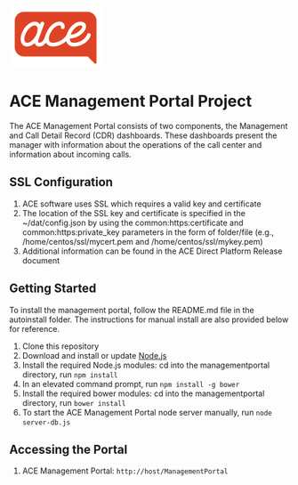![](images/acesmall.png)
  
# ACE Management Portal Project

The ACE Management Portal consists of two components, the Management and Call Detail Record (CDR) dashboards. These dashboards present the manager with information about the operations of the call center and information about incoming calls.

## SSL Configuration

1. ACE software uses SSL which requires a valid key and certificate
1. The location of the SSL key and certificate is specified in the ~/dat/config.json by using the common:https:certificate and common:https:private_key parameters in the form of folder/file (e.g., /home/centos/ssl/mycert.pem and /home/centos/ssl/mykey.pem)
1. Additional information can be found in the ACE Direct Platform Release document

## Getting Started

To install the management portal, follow the README.md file in the autoinstall folder. The instructions for manual install are also provided below for reference.

1. Clone this repository
1. Download and install or update [Node.js](https://nodejs.org/en/)
1. Install the required Node.js modules: cd into the managementportal directory, run `npm install`
1. In an elevated command prompt, run `npm install -g bower`
1. Install the required bower modules: cd into the managementportal directory, run `bower install`
1. To start the ACE Management Portal node server manually, run `node server-db.js`

## Accessing the Portal

1. ACE Management Portal: `http://host/ManagementPortal`
